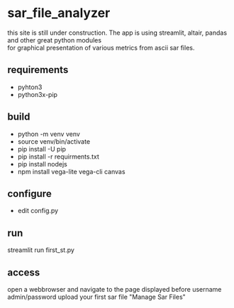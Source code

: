 # sar_file_analyzer
this site is still under construction. The app is using streamlit, altair, pandas and other great python modules   
for graphical presentation of various metrics from ascii sar files.

## requirements
* pyhton3 
* python3x-pip 

## build
* python -m venv venv 
* source venv/bin/activate 
* pip install -U pip 
* pip install -r requirments.txt 
* pip install nodejs
* npm install vega-lite vega-cli canvas

## configure
* edit config.py
## run
streamlit run first_st.py

## access
open a webbrowser and navigate to the page displayed before
username admin/password
upload your first sar file "Manage Sar Files"
